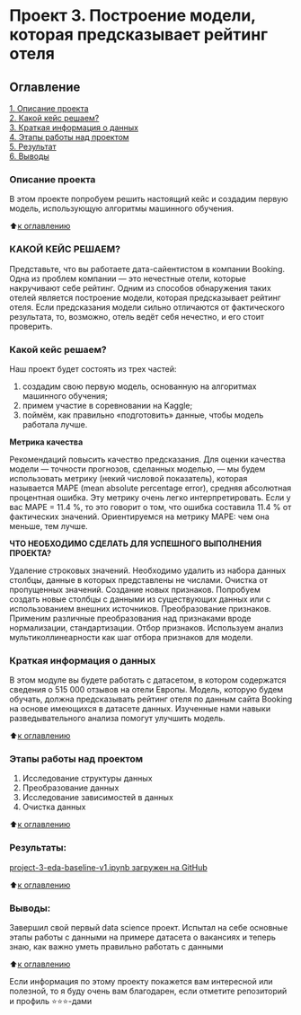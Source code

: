# Проект 3. Построение модели, которая предсказывает рейтинг отеля

## Оглавление  
[1. Описание проекта](https://github.com/igord21/task-9.1/blob/main/project_3/README.md#описание-проекта)  
[2. Какой кейс решаем?](https://github.com/igord21/task-9.1/blob/main/project_3/README.md#Какой-кейс-решаем)  
[3. Краткая информация о данных](https://github.com/igord21/task-9.1/blob/main/project_3/README.md#Краткая-информация-о-данных)  
[4. Этапы работы над проектом](https://github.com/igord21/task-9.1/blob/main/project_3/README.md#Этапы-работы-над-проектом)  
[5. Результат](https://github.com/igord21/task-9.1/blob/main/project_3/README.md#Результат)    
[6. Выводы](https://github.com/igord21/task-9.1/blob/main/project_3/README.md#Выводы) 

### Описание проекта    

В этом проекте попробуем решить настоящий кейс и создадим первую модель, использующую алгоритмы машинного обучения.

:arrow_up:[к оглавлению](https://github.com/igord21/task-9.1/blob/main/project_3/README.md#Оглавление)

### КАКОЙ КЕЙС РЕШАЕМ?

Представьте, что вы работаете дата-сайентистом в компании Booking. Одна из проблем компании — это нечестные отели, которые накручивают себе рейтинг. 
Одним из способов обнаружения таких отелей является построение модели, которая предсказывает рейтинг отеля. Если предсказания модели сильно отличаются от фактического результата, то, возможно, отель ведёт себя нечестно, и его стоит проверить.

### Какой кейс решаем?    
Наш проект будет состоять из трех частей:
1. создадим свою первую модель, основанную на алгоритмах машинного обучения;
2. примем участие в соревновании на Kaggle;
3. поймём, как правильно «подготовить» данные, чтобы модель работала лучше.

**Метрика качества**     

Рекомендаций повысить качество предсказания. Для оценки качества модели — точности прогнозов, сделанных моделью, — мы будем использовать метрику (некий числовой показатель), которая называется MAPE (mean absolute percentage error), средняя абсолютная процентная ошибка. Эту метрику очень легко интерпретировать. Если у вас MAPE = 11.4 %, то это говорит о том, что ошибка составила 11.4 % от фактических значений.
Ориентируемся на метрику MAPE: чем она меньше, тем лучше.

**ЧТО НЕОБХОДИМО СДЕЛАТЬ ДЛЯ УСПЕШНОГО ВЫПОЛНЕНИЯ ПРОЕКТА?**

Удаление строковых значений. Необходимо удалить из набора данных столбцы, данные в которых представлены не числами.
Очистка от пропущенных значений. 
Создание новых признаков. Попробуем создать новые столбцы с данными из существующих данных или с использованием внешних источников.
Преобразование признаков. Применим различные преобразования над признаками вроде нормализации, стандартизации.
Отбор признаков. Используем анализ мультиколлинеарности как шаг отбора признаков для модели.

### Краткая информация о данных

В этом модуле вы будете работать с датасетом, в котором содержатся сведения о 515 000 отзывов на отели Европы. Модель, которую будем обучать, 
должна предсказывать рейтинг отеля по данным сайта Booking на основе имеющихся в датасете данных. Изученные нами навыки разведывательного анализа помогут улучшить модель.

:arrow_up:[к оглавлению](https://github.com/igord21/task-9.1/blob/main/project_3/README.md#Оглавление)


### Этапы работы над проектом  
1. Исследование структуры данных
2. Преобразование данных
3. Исследование зависимостей в данных
4. Очистка данных

:arrow_up:[к оглавлению](https://github.com/igord21/task-9.1/blob/main/project_3/README.md#Оглавление)


### Результаты:  
[project-3-eda-baseline-v1.ipynb загружен на GitHub](https://github.com/igord21/task-9.1/blob/main/project_3/project-3-eda-baseline-v1.ipynb)

:arrow_up:[к оглавлению](https://github.com/igord21/task-9.1/blob/main/project_3/README.md#Оглавление)


### Выводы:  
Завершил свой первый data science проект.
Испытал на себе основные этапы работы с данными на примере датасета о вакансиях и теперь знаю, как важно уметь правильно работать с данными

:arrow_up:[к оглавлению](https://github.com/igord21/task-9.1/blob/main/project_3/README.md#Оглавление)


Если информация по этому проекту покажется вам интересной или полезной, то я буду очень вам благодарен, если отметите репозиторий и профиль ⭐️⭐️⭐️-дами
